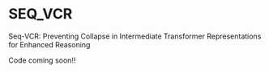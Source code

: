 # SEQ_VCR
Seq-VCR: Preventing Collapse in Intermediate Transformer Representations for Enhanced Reasoning


Code coming soon!!
